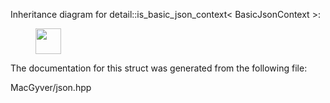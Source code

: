 <div id="structdetail_1_1is__basic__json__context">

</div>

<span id="structdetail_1_1is__basic__json__context"
label="structdetail_1_1is__basic__json__context"></span> Inheritance
diagram for detail::is_basic_json_context$<$ BasicJsonContext $>$:

<figure>
<div class="center">
<img src="structdetail_1_1is__basic__json__context"
style="height:1.07177cm" />
</div>
</figure>

The documentation for this struct was generated from the following file:

<div class="DoxyCompactItemize">

MacGyver/json.hpp

</div>
